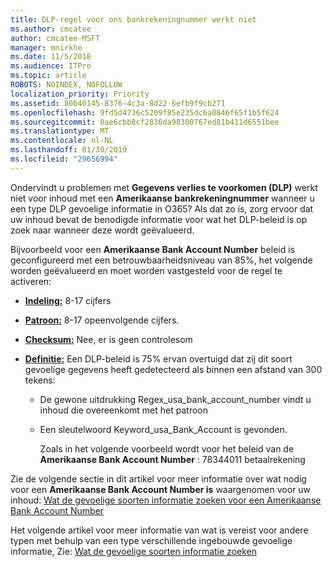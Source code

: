 ```yaml
---
title: DLP-regel voor ons bankrekeningnummer werkt niet
ms.author: cmcatee
author: cmcatee-MSFT
manager: mnirkhe
ms.date: 11/5/2018
ms.audience: ITPro
ms.topic: article
ROBOTS: NOINDEX, NOFOLLOW
localization_priority: Priority
ms.assetid: 80b40145-8376-4c3a-8d22-6efb9f9cb271
ms.openlocfilehash: 9fd5d4736c5209f85e235dc6a0846f65f1b5f624
ms.sourcegitcommit: 0ae6cbb8cf2836da98300767ed81b411d6551bee
ms.translationtype: MT
ms.contentlocale: nl-NL
ms.lasthandoff: 01/30/2019
ms.locfileid: "29656994"
---
```

Ondervindt u problemen met **Gegevens verlies te voorkomen (DLP)** werkt niet voor inhoud met een **Amerikaanse bankrekeningnummer** wanneer u een type DLP gevoelige informatie in O365? Als dat zo is, zorg ervoor dat uw inhoud bevat de benodigde informatie voor wat het DLP-beleid is op zoek naar wanneer deze wordt geëvalueerd. 
  
Bijvoorbeeld voor een **Amerikaanse Bank Account Number** beleid is geconfigureerd met een betrouwbaarheidsniveau van 85%, het volgende worden geëvalueerd en moet worden vastgesteld voor de regel te activeren: 
  
- **[Indeling:](https://docs.microsoft.com/office365/securitycompliance/what-the-sensitive-information-types-look-for#format-77)** 8-17 cijfers 
    
- **[Patroon:](https://docs.microsoft.com/office365/securitycompliance/what-the-sensitive-information-types-look-for#pattern-77)** 8-17 opeenvolgende cijfers. 
    
- **[Checksum:](https://docs.microsoft.com/office365/securitycompliance/what-the-sensitive-information-types-look-for#checksum-76)** Nee, er is geen controlesom 
    
- **[Definitie:](https://docs.microsoft.com/office365/securitycompliance/what-the-sensitive-information-types-look-for)** Een DLP-beleid is 75% ervan overtuigd dat zij dit soort gevoelige gegevens heeft gedetecteerd als binnen een afstand van 300 tekens: 
    
  - De gewone uitdrukking Regex_usa_bank_account_number vindt u inhoud die overeenkomt met het patroon
    
  - Een sleutelwoord Keyword_usa_Bank_Account is gevonden.
    
    Zoals in het volgende voorbeeld wordt voor het beleid van de **Amerikaanse Bank Account Number** : 78344011 betaalrekening 
    
Zie de volgende sectie in dit artikel voor meer informatie over wat nodig voor een **Amerikaanse Bank Account Number is** waargenomen voor uw inhoud: [Wat de gevoelige soorten informatie zoeken voor een Amerikaanse Bank Account Number](https://docs.microsoft.com/office365/securitycompliance/what-the-sensitive-information-types-look-for#us-bank-account-number)
  
Het volgende artikel voor meer informatie van wat is vereist voor andere typen met behulp van een type verschillende ingebouwde gevoelige informatie, Zie: [Wat de gevoelige soorten informatie zoeken](https://docs.microsoft.com/office365/securitycompliance/what-the-sensitive-information-types-look-for)
  

